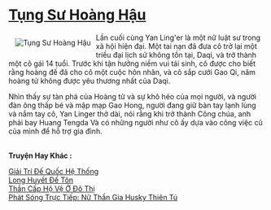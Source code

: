 <a href="https://truyentiki.com/tung-su-hoang-hau.33719/" title="Tụng Sư Hoàng Hậu"><h1>Tụng Sư Hoàng Hậu</h1></a><div style="display:table"><img align="right" style="float: left; padding: 10px;" src="https://truyentiki.com/a/img/str/src/33719.jpg" alt="Tụng Sư Hoàng Hậu">Lần cuối cùng Yan Ling&#39;er là một nữ luật sư trong xã hội hiện đại. Một tai nạn đã đưa cô trở lại một triều đại lịch sử không tồn tại, Daqi, và trở thành một cô gái 14 tuổi. Trước khi tận hưởng niềm vui tái sinh, cô được cho biết rằng hoàng đế đã cho cô một cuộc hôn nhân, và cô sắp cưới Gao Qi, năm hoàng tử không được yêu thương nhất của Daqi. <p></p> Nhìn thấy sự tàn phá của Hoàng tử và sự khô héo của mọi người, và người đàn ông thấp bé và mập mạp Gao Hong, người đang giữ bàn tay lạnh lùng và nắm tay cô, Yan Linger thở dài, nói rằng khi trở thành Công chúa, anh phải bay Huang Tengda Và có những người như cô ấy dựa vào công việc cũ của mình để hỗ trợ gia đình.</div><p><br><b>Truyện Hay Khác :</b></p><a href="https://truyentiki.com/giai-tri-de-quoc-he-thong.33718/" alt="Giải Trí Đế Quốc Hệ Thống">Giải Trí Đế Quốc Hệ Thống</a><br/><a href="https://truyentiki.wordpress.com/2020/06/08/long-huyet-de-ton/" alt="Long Huyết Đế Tôn">Long Huyết Đế Tôn</a><br/><a href="https://github.com/nownovels/top500/tree/master/truyenhay/33569/" alt="Thần Cấp Hộ Vệ Ở Đô Thị">Thần Cấp Hộ Vệ Ở Đô Thị</a><br/><a href="https://github.com/nownovels/top500/tree/master/truyenhay/33700/" alt="Phát Sóng Trực Tiếp: Nữ Thần Gia Husky Thiên Tú">Phát Sóng Trực Tiếp: Nữ Thần Gia Husky Thiên Tú</a><br/>